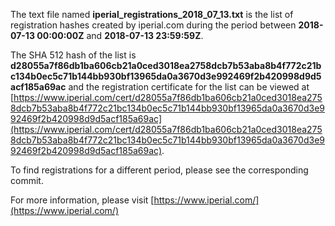 The text file named **iperial_registrations_2018_07_13.txt** is the list of registration hashes created by iperial.com during the period between **2018-07-13 00:00:00Z** and **2018-07-13 23:59:59Z**.

The SHA 512 hash of the list is **d28055a7f86db1ba606cb21a0ced3018ea2758dcb7b53aba8b4f772c21bc134b0ec5c71b144bb930bf13965da0a3670d3e992469f2b420998d9d5acf185a69ac** and the registration certificate for the list can be viewed at [https://www.iperial.com/cert/d28055a7f86db1ba606cb21a0ced3018ea2758dcb7b53aba8b4f772c21bc134b0ec5c71b144bb930bf13965da0a3670d3e992469f2b420998d9d5acf185a69ac](https://www.iperial.com/cert/d28055a7f86db1ba606cb21a0ced3018ea2758dcb7b53aba8b4f772c21bc134b0ec5c71b144bb930bf13965da0a3670d3e992469f2b420998d9d5acf185a69ac).

To find registrations for a different period, please see the corresponding commit.

For more information, please visit [https://www.iperial.com/](https://www.iperial.com/)
